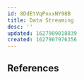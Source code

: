 ```yaml
---
id: 8DdEtVqPnxxNY98B
title: Data Streaming
desc: ''
updated: 1627909018839
created: 1627907976356
---
```


## References
